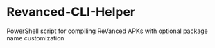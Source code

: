 # Revanced-CLI-Helper
PowerShell script for compiling ReVanced APKs with optional package name customization
